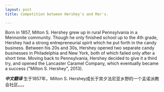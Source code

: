 ```yaml
---
layout: post
title: Competition between Hershey's and Mar's. 

---
```


Born in 1857, Milton S. Hershey grew up in rural Pennsylvania in a Mennonite community. Though he only finished school up to the 4th grade, Hershey had a strong entrepreneurial spirit which he put forth in the candy business. Between his 20s and 30s, Hershey opened two separate candy businesses in Philadelphia and New York, both of which failed only after a short time. Moving back to Pennsylvania, Hershey decided to give it a third try, and opened the Lancaster Caramel Company, which eventually became a success ("Milton S. Hershey", 2013).



***中文翻译***
生于1857年，Milton S. Hershey成长于宾夕法尼亚乡野的一个孟诺派教会社区。。。




